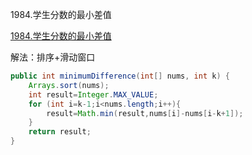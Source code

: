 1984.学生分数的最小差值

[1984.学生分数的最小差值](https://leetcode-cn.com/problems/minimum-difference-between-highest-and-lowest-of-k-scores/)

解法：排序+滑动窗口
```java
public int minimumDifference(int[] nums, int k) {
    Arrays.sort(nums);
    int result=Integer.MAX_VALUE;
    for (int i=k-1;i<nums.length;i++){
        result=Math.min(result,nums[i]-nums[i-k+1]);
    }
    return result;
}